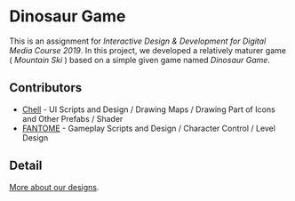 # Dinosaur Game
This is an assignment for *Interactive Design & Development for Digital Media Course 2019*. In this project, we developed a relatively maturer game ( *Mountain Ski* ) based on a simple given game named *Dinosaur Game*.

## Contributors
* [Chell](https://github.com/RealTonyShaw) -  UI Scripts and Design / Drawing Maps / Drawing Part of Icons and Other Prefabs / Shader
* [FANTOME](https://github.com/FANTOME-PAN) - Gameplay Scripts and Design / Character Control / Level Design

## Detail
[More about our designs](https://realtonyshaw.github.io/2019/07/23/A%20Modern%20Game%20UI%20Practice/).
